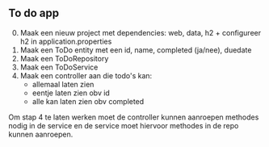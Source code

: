 ## To do app
0. Maak een nieuw project met dependencies: web, data, h2 + configureer h2 in application.properties
1. Maak een ToDo entity met een id, name, completed (ja/nee), duedate
2. Maak een ToDoRepository
3. Maak een ToDoService 
4. Maak een controller aan die todo's kan:
   - allemaal laten zien
   - eentje laten zien obv id
   - alle kan laten zien obv completed

Om stap 4 te laten werken moet de controller kunnen aanroepen methodes nodig in de service en de service moet hiervoor methodes in de repo kunnen aanroepen.

